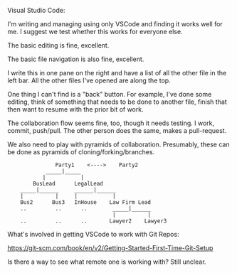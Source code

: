 Visual Studio Code:

I'm writing and managing using only VSCode and finding it works well for me.  I suggest we test whether this works for everyone else.  

The basic editing is fine, excellent. 

The basic file navigation is also fine, excellent. 

I write this in one pane on the right and have a list of all the other file in the left bar.  All the other files I've opened are along the top. 

One thing I can't find is a "back" button.  For example, I've done some editing, think of something that needs to be done to another file, finish that then want to resume with the prior bit of work. 

The collaboration flow seems fine, too, though it needs testing.  I work, commit, push/pull.  The other person does the same, makes a pull-request.  

We also need to play with pyramids of collaboration.  Presumably, these can be done as pyramids of cloning/forking/branches.


                   Party1    <---->    Party2
                _____|_____
               |           |
            BusLead      LegalLead 
        _____|______     ______|______
        |          |     |           |
        Bus2      Bus3   InHouse    Law Firm Lead
        ..         ..      ..        _____|______
                                     |          | 
        ..         ..      ..       Lawyer2    Lawyer3


What's involved in getting VSCode to work with Git Repos:

https://git-scm.com/book/en/v2/Getting-Started-First-Time-Git-Setup

Is there a way to see what remote one is working with? Still unclear.